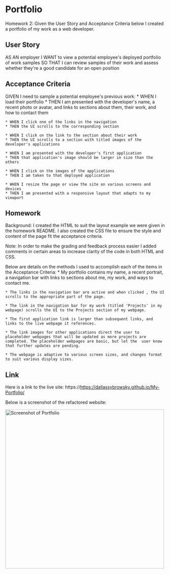# Portfolio
Homework 2: Given the User Story and Acceptance Criteria below I created a portfolio of my work as a web developer. 

## User Story

AS AN employer
I WANT to view a potential employee's deployed portfolio of work samples
SO THAT I can review samples of their work and assess whether they're a good candidate for an open position

## Acceptance Criteria

GIVEN I need to sample a potential employee's previous work:
    * WHEN I load their portfolio
    * THEN I am presented with the developer's name, a recent photo or avatar, and links to sections about them, their work, and how to contact them

    * WHEN I click one of the links in the navigation
    * THEN the UI scrolls to the corresponding section

    * WHEN I click on the link to the section about their work
    * THEN the UI scrolls to a section with titled images of the developer's applications

    * WHEN I am presented with the developer's first application
    * THEN that application's image should be larger in size than the others

    * WHEN I click on the images of the applications
    * THEN I am taken to that deployed application

    * WHEN I resize the page or view the site on various screens and devices
    * THEN I am presented with a responsive layout that adapts to my viewport

## Homework
Background:  I created the HTML to suit the layout example we were given in the homework README. I also created the CSS file to ensure the style and content of the page fit the acceptance criteria.

Note: In order to make the grading and feedback process easier I added comments in certain areas to increase clarity of the code in both HTML and CSS. 

Below are details on the methods I used to accomplish each of the items in the Acceptance Criteria:
    * My portfolio contains my name, a recent portrait, a navigation bar with links to sections about me, my work, and ways to contact me.

    * The links in the navigation bar are active and when clicked , the UI scrolls to the appropriate part of the page.

    * The link in the navigation bar for my work (titled 'Projects' in my webpage) scrolls the UI to the Projects section of my webpage.

    * The first application link is larger than subsequent links, and links to the live webpage it references.

    * The link images for other applications direct the user to placeholder webpages that will be updated as more projects are completed. The placeholder webpages are basic, but let the  user know that further updates are pending.

    * The webpage is adaptive to various screen sizes, and changes format to suit various display sizes. 

## Link
Here is a link to the live site: https://https://dallassybrowsky.github.io/My-Portfolio/

Below is a screenshot of the refactored website:

<img width="500" src="./assets/images/DSybroPortfolio.png" alt="Screenshot of Portfolio">
